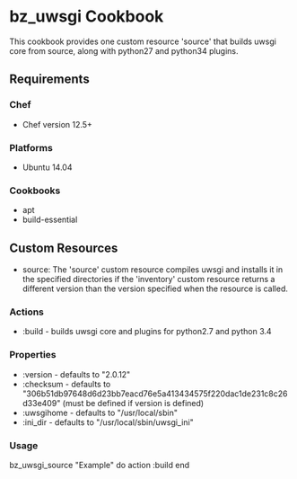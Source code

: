 bz_uwsgi Cookbook
=================
This cookbook provides one custom resource 'source' that builds uwsgi
core from source, along with python27 and python34 plugins.

Requirements
------------

### Chef
- Chef version 12.5+

### Platforms
- Ubuntu 14.04

### Cookbooks 
- apt
- build-essential

Custom Resources
---------------
- source: The 'source' custom resource compiles uwsgi and installs it in the
  specified directories if the 'inventory' custom resource returns a different 
  version than the version specified when the resource is called.  

### Actions
-   :build - builds uwsgi core and plugins for python2.7 and python 3.4

### Properties

-   :version   - defaults to "2.0.12"
-   :checksum  - defaults to "306b51db97648d6d23bb7eacd76e5a413434575f220dac1de231c8c26d33e409"
                 (must be defined if version is defined)
-   :uwsgihome - defaults to "/usr/local/sbin"
-   :ini_dir   - defaults to "/usr/local/sbin/uwsgi_ini"


### Usage

  bz_uwsgi_source "Example" do
    action :build
  end







